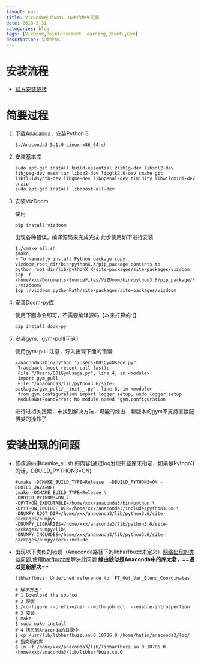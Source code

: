```yaml
---
layout: post
title: VizDoom在Ubuntu 16中的相关配置
date: 2018-3-31
categories: blog
tags: [VizDoom,Reinforcement Learning,Ubuntu,Gym]
description: 文章金句。
---
```



# 安装流程
- [官方安装链接](https://github.com/mwydmuch/ViZDoom/blob/master/doc/Building.md)
# 简要过程
1. 下载[Anacanda](https://www.anaconda.com/download/)，安装Python 3 

   ```
   $./Anaconda3-5.1.0-Linux-x86_64.sh
   ```

2. 安装基本库
   ```
   sudo apt-get install build-essential zlib1g-dev libsdl2-dev libjpeg-dev nasm tar libbz2-dev libgtk2.0-dev cmake git libfluidsynth-dev libgme-dev libopenal-dev timidity libwildmidi-dev unzip
   sudo apt-get install libboost-all-dev

   ```
3. 安装VizDoom

   使用 
      ``` 
      pip install vizdoom
      ``` 
   出现各种错误，编译源码来完成完成
   此步使用如下进行安装
      ```
      $./cmake_all.sh
      $make
      > To manually install Python package copy vizdoom_root_dir/bin/pythonX.X/pip_package contents to python_root_dir/lib/pythonX.X/site-packages/site-packages/vizdoom.
      $cp -r /home/xxx/Documents/SourceFiles/ViZDoom/bin/python3.6/pip_package/* ./vizdoom/
      $cp ./vizdoom pythonPath/site-packages/site-packages/vizdoom
      ```
4. 安装Doom-py库

   使用下面命令即可，不需要编译源码【本来打算的:(】
      ```
      pip install doom-py
      ```
5. 安装gym、gym-pull[可选]

   使用gym-pull 注意，导入出现下面的错误:
      ```
      /anaconda3/bin/python "/Users/001GymUsage.py" 
       Traceback (most recent call last):
       File "/Users/001GymUsage.py", line 4, in <module>
       import gym_pull
       File "/anaconda3/lib/python3.6/site-packages/gym_pull/__init__.py", line 6, in <module>
       from gym.configuration import logger_setup, undo_logger_setup
       ModuleNotFoundError: No module named 'gym.configuration'
      ```
    进行过相关搜索，未找到解决方法，可能的缘由：新版本的gym不支持直接配置类的操作了
    
# 安装出现的问题
- 修改源码中camke_all.sh 的内容(通过log发现有些库未指定，如果是Python3的话，DBUILD_PYTHON3=ON)
   ```
   #cmake -DCMAKE_BUILD_TYPE=Release  -DBUILD_PYTHON3=ON -DBUILD_JAVA=OFF
   cmake -DCMAKE_BUILD_TYPE=Release \
   -DBUILD_PYTHON3=ON \
   -DPYTHON_EXECUTABLE=/home/xxx/anaconda3/bin/python \
   -DPYTHON_INCLUDE_DIR=/home/xxx/anaconda3/include/python3.6m \
   -DNUMPY_ROOT_DIR=/home/xxx/anaconda3/lib/python3.6/site-packages/numpy\
   -DNUMPY_LIBRARIES=/home/xxx/anaconda3/lib/python3.6/site-packages/numpy/lib\
   -DNUMPY_INCLUDES=/home/xxx/anaconda3/lib/python3.6/site-packages/numpy/core/include
   ```
- 出现以下类似的错误（Anaconda路径下的libharfbuzz未定义）[网络出现的类似问题](https://github.com/jaagr/polybar/issues/310),使用[harfbuzz库](https://harfbuzz.github.io/install-harfbuzz.html#download)解决此问题 **缘由貌似是Anaconda中的库太老，==通过更新解决==**
   ```
   libharfbuzz: Undefined reference to 'FT_Get_Var_Blend_Coordinates'
   ``` 

   ```
   # 解决方法：
   # 1 Download the source
   # 2 配置
   $./configure --prefix=/usr --with-gobject  --enable-introspection
   # 3 安装
   $ make
   $ sudo make install
   # 4 拷贝到Anaconda的目录中
   $ cp /usr/lib/libharfbuzz.so.0.10706.0 /home/hatim/anaconda3/lib/
   # 指向新的库
   $ ln -f /home/xxx/anaconda3/lib/libharfbuzz.so.0.10706.0 /home/xxx/anaconda3/lib/libharfbuzz.so.0 
   ```

